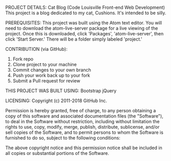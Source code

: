 PROJECT DETAILS:
Cat Blog (Code Louisville Front-end Web Development)
This project is a blog dedicated to my cat, Cushions. It's intended to be silly.

PREREQUISITES:
This project was built using the Atom text editor. You will need to download the atom-live-server package for a live viewing of the project. Once this is downloaded, click 'Packages', 'atom-live-server', then click 'Start Server.' There will be a folder simply labeled 'project.'

CONTRIBUTION (via GitHub):
1. Fork repo
2. Clone project to your machine
3. Commit changes to your own branch
4. Push your work back up to your fork
5. Submit a Pull request for review

THIS PROJECT WAS BUILT USING:
Bootstrap
jQuery

LICENSING:
Copyright (c) 2011-2018 GitHub Inc.

Permission is hereby granted, free of charge, to any person obtaining
a copy of this software and associated documentation files (the
"Software"), to deal in the Software without restriction, including
without limitation the rights to use, copy, modify, merge, publish,
distribute, sublicense, and/or sell copies of the Software, and to
permit persons to whom the Software is furnished to do so, subject to
the following conditions:

The above copyright notice and this permission notice shall be
included in all copies or substantial portions of the Software.
